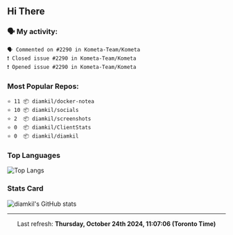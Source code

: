## Hi There

### 🗣 My activity:

```
🗣 Commented on #2290 in Kometa-Team/Kometa
❗️ Closed issue #2290 in Kometa-Team/Kometa
❗️ Opened issue #2290 in Kometa-Team/Kometa
```

### Most Popular Repos:

```
⭐️ 11 📦 diamkil/docker-notea
⭐️ 10 📦 diamkil/socials
⭐️ 2  📦 diamkil/screenshots
⭐️ 0  📦 diamkil/ClientStats
⭐️ 0  📦 diamkil/diamkil
```

### Top Languages

![Top Langs](https://github-readme-stats.vercel.app/api/top-langs/?username=diamkil&layout=compact&langs_count=10)

### Stats Card

![diamkil's GitHub stats](https://github-readme-stats.vercel.app/api?username=diamkil&count_private=true&show_icons=true)

---

<p align="center">
  Last refresh: 
  <b>Thursday, October 24th 2024, 11:07:06 (Toronto Time)</b>
</p>
